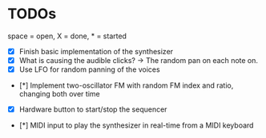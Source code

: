 # TODOs

space = open, X = done, * = started

- [X] Finish basic implementation of the synthesizer
- [X] What is causing the audible clicks? -> The random pan on each note on.
- [X] Use LFO for random panning of the voices
- [*] Implement two-oscillator FM with random FM index and ratio, changing both over time
- [X] Hardware button to start/stop the sequencer
- [*] MIDI input to play the synthesizer in real-time from a MIDI keyboard
